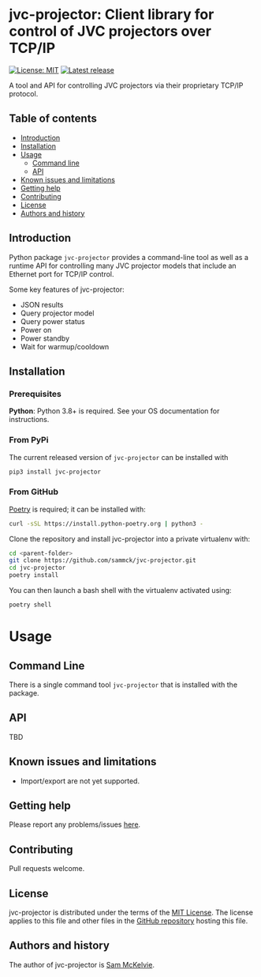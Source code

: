 jvc-projector: Client library for control of JVC projectors over TCP/IP
=================================================

[![License: MIT](https://img.shields.io/badge/License-MIT-yellow.svg)](https://opensource.org/licenses/MIT)
[![Latest release](https://img.shields.io/github/v/release/sammck/jvc-projector.svg?style=flat-square&color=b44e88)](https://github.com/sammck/jvc-projector/releases)

A tool and API for controlling JVC projectors via their proprietary TCP/IP protocol.

Table of contents
-----------------

* [Introduction](#introduction)
* [Installation](#installation)
* [Usage](#usage)
  * [Command line](#command-line)
  * [API](api)
* [Known issues and limitations](#known-issues-and-limitations)
* [Getting help](#getting-help)
* [Contributing](#contributing)
* [License](#license)
* [Authors and history](#authors-and-history)


Introduction
------------

Python package `jvc-projector` provides a command-line tool as well as a runtime API for controlling many JVC projector models that include
an Ethernet port for TCP/IP control.

Some key features of jvc-projector:

* JSON results
* Query projector model
* Query power status
* Power on
* Power standby
* Wait for warmup/cooldown

Installation
------------

### Prerequisites

**Python**: Python 3.8+ is required. See your OS documentation for instructions.

### From PyPi

The current released version of `jvc-projector` can be installed with 

```bash
pip3 install jvc-projector
```

### From GitHub

[Poetry](https://python-poetry.org/docs/master/#installing-with-the-official-installer) is required; it can be installed with:

```bash
curl -sSL https://install.python-poetry.org | python3 -
```

Clone the repository and install jvc-projector into a private virtualenv with:

```bash
cd <parent-folder>
git clone https://github.com/sammck/jvc-projector.git
cd jvc-projector
poetry install
```

You can then launch a bash shell with the virtualenv activated using:

```bash
poetry shell
```


Usage
=====

Command Line
------------

There is a single command tool `jvc-projector` that is installed with the package.


API
---

TBD

Known issues and limitations
----------------------------

* Import/export are not yet supported.

Getting help
------------

Please report any problems/issues [here](https://github.com/sammck/jvc-projector/issues).

Contributing
------------

Pull requests welcome.

License
-------

jvc-projector is distributed under the terms of the [MIT License](https://opensource.org/licenses/MIT).  The license applies to this file and other files in the [GitHub repository](http://github.com/sammck/jvc-projector) hosting this file.

Authors and history
---------------------------

The author of jvc-projector is [Sam McKelvie](https://github.com/sammck).
